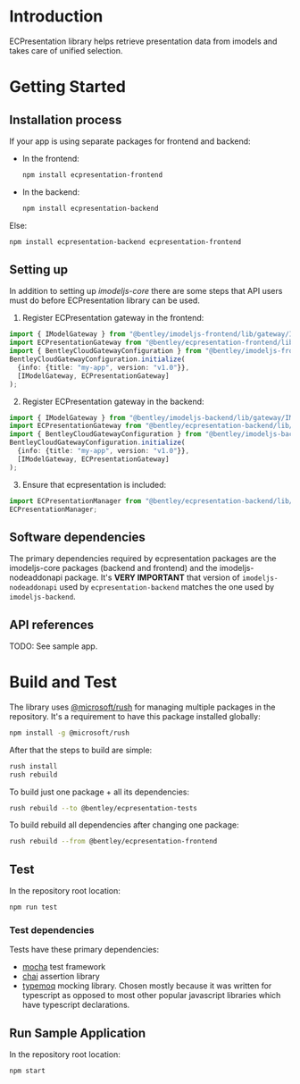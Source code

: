 # Introduction

ECPresentation library helps retrieve presentation data from imodels and
takes care of unified selection.

# Getting Started

## Installation process

If your app is using separate packages for frontend and backend:
- In the frontend:
   ```bash
   npm install ecpresentation-frontend
   ```
- In the backend:
   ```bash
   npm install ecpresentation-backend
   ```
Else:
   ```bash
   npm install ecpresentation-backend ecpresentation-frontend
   ```

## Setting up

In addition to setting up *imodeljs-core* there are some steps that API users
must do before ECPresentation library can be used.

1. Register ECPresentation gateway in the frontend:
```typescript
import { IModelGateway } from "@bentley/imodeljs-frontend/lib/gateway/IModelGateway";
import ECPresentationGateway from "@bentley/ecpresentation-frontend/lib/gateway/ECPresentationGateway";
import { BentleyCloudGatewayConfiguration } from "@bentley/imodeljs-frontend/lib/gateway/BentleyCloudGatewayConfiguration";
BentleyCloudGatewayConfiguration.initialize(
  {info: {title: "my-app", version: "v1.0"}},
  [IModelGateway, ECPresentationGateway]
);
```

2. Register ECPresentation gateway in the backend:
```typescript
import { IModelGateway } from "@bentley/imodeljs-backend/lib/gateway/IModelGateway";
import ECPresentationGateway from "@bentley/ecpresentation-backend/lib/gateway/ECPresentationGateway";
import { BentleyCloudGatewayConfiguration } from "@bentley/imodeljs-backend/lib/gateway/BentleyCloudGatewayConfiguration";
BentleyCloudGatewayConfiguration.initialize(
  {info: {title: "my-app", version: "v1.0"}},
  [IModelGateway, ECPresentationGateway]
);
```

3. Ensure that ecpresentation is included:
```typescript
import ECPresentationManager from "@bentley/ecpresentation-backend/lib/ECPresentationManager";
ECPresentationManager;
```

## Software dependencies

The primary dependencies required by ecpresentation packages are the
imodeljs-core packages (backend and frontend) and the imodeljs-nodeaddonapi
package. It's **VERY IMPORTANT** that version of `imodeljs-nodeaddonapi`
used by `ecpresentation-backend` matches the one used by `imodeljs-backend`.

## API references

TODO: See sample app.

# Build and Test

The library uses [@microsoft/rush](https://github.com/Microsoft/web-build-tools/wiki/Rush)
for managing multiple packages in the repository. It's a requirement to
have this package installed globally:
```bash
npm install -g @microsoft/rush
```
After that the steps to build are simple:
```bash
rush install
rush rebuild
```
To build just one package + all its dependencies:
```bash
rush rebuild --to @bentley/ecpresentation-tests
```
To build rebuild all dependencies after changing one package:
```bash
rush rebuild --from @bentley/ecpresentation-frontend
```

## Test

In the repository root location:
```bash
npm run test
```

### Test dependencies

Tests have these primary dependencies:
- [mocha](https://mochajs.org/) test framework
- [chai](http://chaijs.com/) assertion library
- [typemoq](https://github.com/florinn/typemoq) mocking library. Chosen
mostly because it was written for typescript as opposed to most other
popular javascript libraries which have typescript declarations.

## Run Sample Application

In the repository root location:
```bash
npm start
```
